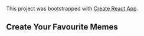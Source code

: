 This project was bootstrapped with [Create React App](https://github.com/facebook/create-react-app).



##  Create Your Favourite Memes
